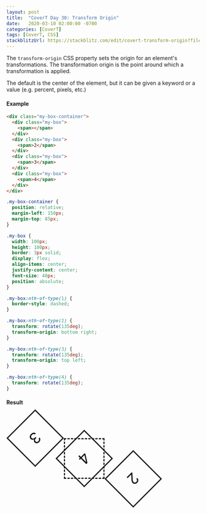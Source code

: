 ```yaml
---
layout: post
title:  "CoverT Day 30: Transform Origin"
date:   2020-03-10 02:00:00 -0700
categories: [CoverT]
tags: [CoverT, CSS]
stackblitzUrl: https://stackblitz.com/edit/covert-transform-origin?file=style.css
---
```


The `transform-origin` CSS property sets the origin for an element's transformations. The transformation origin is the point around which a transformation is applied. 

The default is the center of the element, but it can be given a keyword or a value (e.g. percent, pixels, etc.)

#### Example

```html
<div class="my-box-container">
  <div class="my-box">
    <span></span>
  </div>
  <div class="my-box">
    <span>2</span>
  </div>
  <div class="my-box">
    <span>3</span>
  </div>
  <div class="my-box">
    <span>4</span>
  </div>
</div>
```

```css
.my-box-container {
  position: relative;
  margin-left: 150px;
  margin-top: 85px;
}

.my-box {
  width: 100px;
  height: 100px;
  border: 3px solid;
  display: flex;
  align-items: center;
  justify-content: center;
  font-size: 40px;
  position: absolute;
}

.my-box:nth-of-type(1) {
  border-style: dashed;
}

.my-box:nth-of-type(2) {
  transform: rotate(135deg);
  transform-origin: bottom right;
}

.my-box:nth-of-type(3) {
  transform: rotate(135deg);
  transform-origin: top left;
}

.my-box:nth-of-type(4) {
  transform: rotate(135deg);
}
```

#### Result

<style>
.my-box-container {
  position: relative;
  margin-left: 150px;
  margin-top: 85px;
  height: 200px;
}

.my-box {
  width: 100px;
  height: 100px;
  border: 3px solid;
  display: flex;
  align-items: center;
  justify-content: center;
  font-size: 40px;
  position: absolute;
}

.my-box:nth-of-type(1) {
  border-style: dashed;
}

.my-box:nth-of-type(2) {
  transform: rotate(135deg);
  transform-origin: bottom right;
}

.my-box:nth-of-type(3) {
  transform: rotate(135deg);
  transform-origin: top left;
}

.my-box:nth-of-type(4) {
  transform: rotate(135deg);
}
</style>

<div class="my-box-container">
  <div class="my-box">
    <span></span>
  </div>
  <div class="my-box">
    <span>2</span>
  </div>
  <div class="my-box">
    <span>3</span>
  </div>
  <div class="my-box">
    <span>4</span>
  </div>
</div>